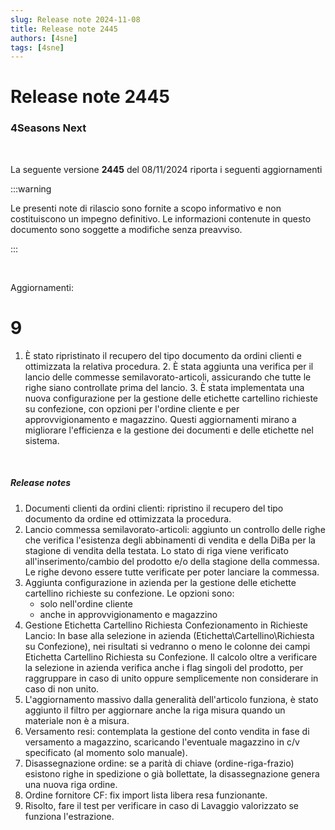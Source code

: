 ```yaml
---
slug: Release note 2024-11-08
title: Release note 2445
authors: [4sne]
tags: [4sne]
---
```

# Release note 2445

### 4Seasons Next

&nbsp;

La seguente versione **2445** del 08\/11\/2024 riporta i seguenti aggiornamenti


:::warning

Le presenti note di rilascio sono fornite a scopo informativo e non costituiscono un impegno definitivo. Le informazioni contenute in questo documento sono soggette a modifiche senza preavviso.

:::

<!-- truncate -->


&nbsp;

Aggiornamenti\:

# 9

1. È stato ripristinato il recupero del tipo documento da ordini clienti e ottimizzata la relativa procedura. 2. È stata aggiunta una verifica per il lancio delle commesse semilavorato-articoli, assicurando che tutte le righe siano controllate prima del lancio. 3. È stata implementata una nuova configurazione per la gestione delle etichette cartellino richieste su confezione, con opzioni per l'ordine cliente e per approvvigionamento e magazzino. Questi aggiornamenti mirano a migliorare l'efficienza e la gestione dei documenti e delle etichette nel sistema.

&nbsp;

##### Release notes

1. Documenti clienti da ordini clienti: ripristino il recupero del tipo documento da ordine ed ottimizzata la procedura.
2. Lancio commessa semilavorato-articoli: aggiunto un controllo delle righe che verifica l'esistenza degli abbinamenti di vendita e della DiBa per la stagione di vendita della testata. Lo stato di riga viene verificato all'inserimento/cambio del prodotto e/o della stagione della commessa. Le righe devono essere tutte verificate per poter lanciare la commessa.
3. Aggiunta configurazione in azienda per la gestione delle etichette cartellino richieste su confezione. Le opzioni sono:
    - solo nell'ordine cliente
    - anche in approvvigionamento e magazzino
4. Gestione Etichetta Cartellino Richiesta Confezionamento in Richieste Lancio: In base alla selezione in azienda (Etichetta\Cartellino\Richiesta su Confezione), nei risultati si vedranno o meno le colonne dei campi Etichetta Cartellino Richiesta su Confezione. Il calcolo oltre a verificare la selezione in azienda verifica anche i flag singoli del prodotto, per raggruppare in caso di unito oppure semplicemente non considerare in caso di non unito.
5. L'aggiornamento massivo dalla generalità dell'articolo funziona, è stato aggiunto il filtro per aggiornare anche la riga misura quando un materiale non è a misura.
6. Versamento resi: contemplata la gestione del conto vendita in fase di versamento a magazzino, scaricando l'eventuale magazzino in c/v specificato (al momento solo manuale).
7. Disassegnazione ordine: se a parità di chiave (ordine-riga-frazio) esistono righe in spedizione o già bollettate, la disassegnazione genera una nuova riga ordine.
8. Ordine fornitore CF: fix import lista libera resa funzionante.
9. Risolto, fare il test per verificare in caso di Lavaggio valorizzato se funziona l'estrazione.

